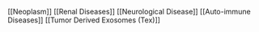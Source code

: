 [[Neoplasm]]
[[Renal Diseases]]
[[Neurological Disease]]
[[Auto-immune Diseases]]
[[Tumor Derived Exosomes (Tex)]]
